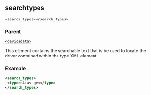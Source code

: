 ## searchtypes

`<search_types></search_types>`


### Parent

[`<devicedata>`][1]


This element contains the searchable text that is be used to locate the driver contained within the type XML element.


### Example

```xml
<search_types>
 <type>c4:av_gen</type>
</search_types>
```


[1]:	https://snap-one.github.io/docs-driverworks-xml/#devicedata